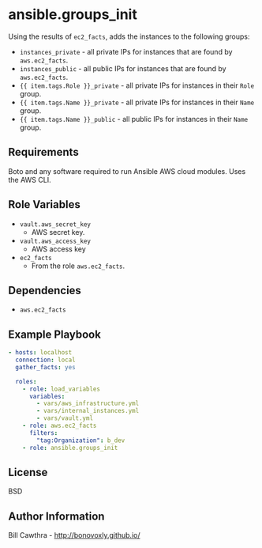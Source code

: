 ansible.groups_init
=========

Using the results of `ec2_facts`, adds the instances to the following groups:
- `instances_private` - all private IPs for instances that are found by `aws.ec2_facts`.
- `instances_public` - all public IPs for instances that are found by `aws.ec2_facts`.
- `{{ item.tags.Role }}_private` - all private IPs for instances in their `Role` group.
- `{{ item.tags.Name }}_private` - all private IPs for instances in their `Name` group.
- `{{ item.tags.Name }}_public` - all public IPs for instances in their `Name` group.

Requirements
------------

Boto and any software required to run Ansible AWS cloud modules. Uses the AWS CLI.

Role Variables
--------------

- `vault.aws_secret_key`
  - AWS secret key.
- `vault.aws_access_key`
  - AWS access key
- `ec2_facts`
  - From the role `aws.ec2_facts`.

Dependencies
------------

- `aws.ec2_facts`

Example Playbook
----------------

```yaml
- hosts: localhost
  connection: local
  gather_facts: yes

  roles:
    - role: load_variables
      variables:
        - vars/aws_infrastructure.yml
        - vars/internal_instances.yml
        - vars/vault.yml
    - role: aws.ec2_facts
      filters:
        "tag:Organization": b_dev
    - role: ansible.groups_init
```

License
-------

BSD

Author Information
------------------

Bill Cawthra - http://bonovoxly.github.io/
